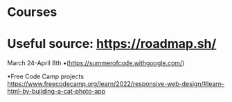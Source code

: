 # Courses
# Useful source: https://roadmap.sh/


March 24-April 8th 
•(https://summerofcode.withgoogle.com/)


•Free Code Camp projects
https://www.freecodecamp.org/learn/2022/responsive-web-design/#learn-html-by-building-a-cat-photo-app
